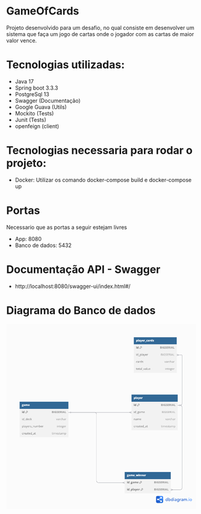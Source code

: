 # GameOfCards

Projeto desenvolvido para um desafio, no qual consiste em desenvolver um sistema que faça um jogo de cartas
onde o jogador com as cartas de maior valor vence.



# Tecnologias utilizadas:
* Java 17 
* Spring boot 3.3.3
* PostgreSql 13
* Swagger (Documentação)
* Google Guava (Utils)
* Mockito (Tests)
* Junit (Tests)
* openfeign (client)

# Tecnologias necessaria para rodar o projeto:

* Docker: Utilizar os comando docker-compose build e docker-compose up

# Portas

Necessario que as portas a seguir estejam livres

* App: 8080
* Banco de dados: 5432

# Documentação API - Swagger
* http://localhost:8080/swagger-ui/index.html#/

# Diagrama do Banco de dados
![DB.png](DB.png)